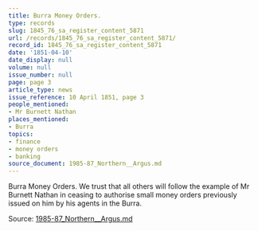 ```yaml
---
title: Burra Money Orders.
type: records
slug: 1845_76_sa_register_content_5871
url: /records/1845_76_sa_register_content_5871/
record_id: 1845_76_sa_register_content_5871
date: '1851-04-10'
date_display: null
volume: null
issue_number: null
page: page 3
article_type: news
issue_reference: 10 April 1851, page 3
people_mentioned:
- Mr Burnett Nathan
places_mentioned:
- Burra
topics:
- finance
- money orders
- banking
source_document: 1985-87_Northern__Argus.md
---
```


Burra Money Orders.  We trust that all others will follow the example of Mr Burnett Nathan in ceasing to authorise small money orders previously issued on him by his agents in the Burra.

Source: [1985-87_Northern__Argus.md](/downloads/markdown/1985-87_Northern__Argus.md)
